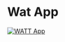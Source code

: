 # Wat App


[![WATT App](https://image.ibb.co/mPbBiz/Screen_Shot_2018_08_01_at_5_19_10_PM.png)](https://www.youtube.com/watch?v=BrB0oaSz8Nk)

